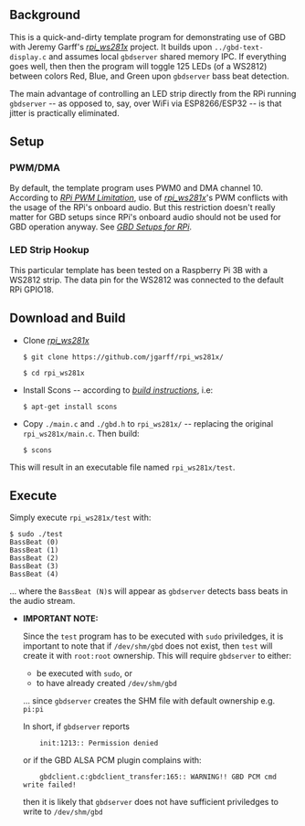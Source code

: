 ## Background

This is a quick-and-dirty template program for demonstrating use of GBD with Jeremy Garff's [*rpi_ws281x*](https://github.com/jgarff/rpi_ws281x) project. It builds upon `../gbd-text-display.c` and assumes local `gbdserver` shared memory IPC. If everything goes well, then then the program will toggle 125 LEDs (of a WS2812) between colors Red, Blue, and Green upon `gbdserver` bass beat detection.

The main advantage of controlling an LED strip directly from the RPi running `gbdserver` -- as opposed to, say, over WiFi via ESP8266/ESP32 -- is that jitter is practically eliminated.

## Setup

### PWM/DMA

By default, the template program uses PWM0 and DMA channel 10. According to [*RPi PWM Limitation*](https://github.com/jgarff/rpi_ws281x#pwm), use of [*rpi_ws281x*](https://github.com/jgarff/rpi_ws281x)'s PWM conflicts with the usage of the RPi's onboard audio. But this restriction doesn't really matter for GBD setups since RPi's onboard audio should not be used for GBD operation anyway. See [*GBD Setups for RPi*](https://github.com/generic-beat-detector/GBD/wiki/The-GBD-IoT-Framework#gbd-setups-for-the-raspberry-pi).

### LED Strip Hookup

This particular template has been tested on a Raspberry Pi 3B with a WS2812 strip. The data pin for the WS2812 was connected to the default RPi GPIO18.

## Download and Build

* Clone [*rpi_ws281x*](https://github.com/jgarff/rpi_ws281x) 

      $ git clone https://github.com/jgarff/rpi_ws281x/
		
      $ cd rpi_ws281x

* Install Scons -- according to [*build instructions*](https://github.com/jgarff/rpi_ws281x#build), i.e:
		
      $ apt-get install scons

* Copy `./main.c` and `./gbd.h` to `rpi_ws281x/` -- replacing the original `rpi_ws281x/main.c`. Then build:
	
      $ scons

This will result in an executable file named `rpi_ws281x/test`. 

## Execute

Simply execute `rpi_ws281x/test` with:

	$ sudo ./test 
	BassBeat (0)
	BassBeat (1)
	BassBeat (2)
	BassBeat (3)
	BassBeat (4)

... where the `BassBeat (N)`s will appear as `gbdserver` detects bass beats in the audio stream.


* __IMPORTANT NOTE:__ 

	Since the `test` program has to be executed with `sudo` priviledges, it is important to note that if `/dev/shm/gbd` does not exist, then `test` will create it with `root:root` ownership. This will require `gbdserver` to either:
	* be executed with `sudo`, or 
	* to have already created `/dev/shm/gbd`  
	
	... since `gbdserver` creates the SHM file with default ownership e.g. `pi:pi`

	In short, if `gbdserver` reports

          init:1213:: Permission denied

	or if the GBD ALSA PCM plugin complains with:

          gbdclient.c:gbdclient_transfer:165:: WARNING!! GBD PCM cmd write failed!

	then it is likely that `gbdserver` does not have sufficient priviledges to write to `/dev/shm/gbd`



